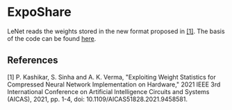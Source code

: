 # ExpoShare

LeNet reads the weights stored in the new format proposed in [[1]](#1). The basis of the code can be found [here](https://github.com/a2824256/HLS-LeNet). 


## References
<a id="1">[1]</a> 
P. Kashikar, S. Sinha and A. K. Verma, "Exploiting Weight Statistics for Compressed Neural Network Implementation on Hardware," 2021 IEEE 3rd International Conference on Artificial Intelligence Circuits and Systems (AICAS), 2021, pp. 1-4, doi: 10.1109/AICAS51828.2021.9458581.
